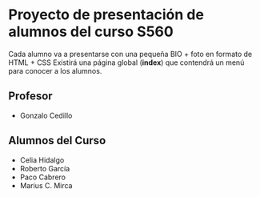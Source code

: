 # Proyecto de presentación de alumnos del curso S560

Cada alumno va a presentarse con una pequeña BIO + foto en formato de HTML + CSS
Existirá una página global (**index**) que contendrá un menú para conocer a los alumnos.

## Profesor

* Gonzalo Cedillo

## Alumnos del Curso

* Celia Hidalgo
* Roberto García
* Paco Cabrero
* Marius C. Mirca
